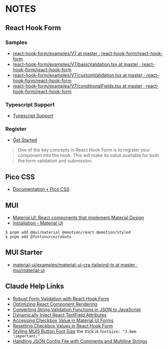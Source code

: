 # NOTES

## React Hook Form

### Samples

- [react-hook-form/examples/V7 at master · react-hook-form/react-hook-form](https://github.com/react-hook-form/react-hook-form/tree/master/examples/V7)
- [react-hook-form/examples/V7/basicValidation.tsx at master · react-hook-form/react-hook-form](https://github.com/react-hook-form/react-hook-form/blob/master/examples/V7/basicValidation.tsx)
- [react-hook-form/examples/V7/customValidation.tsx at master · react-hook-form/react-hook-form](https://github.com/react-hook-form/react-hook-form/blob/master/examples/V7/customValidation.tsx)
- [react-hook-form/examples/V7/conditionalFields.tsx at master · react-hook-form/react-hook-form](https://github.com/react-hook-form/react-hook-form/blob/master/examples/V7/conditionalFields.tsx)

### Typescript Support

- [Typescript Support](https://react-hook-form.com/ts)

### Register

- [Get Started](https://www.react-hook-form.com/get-started#Registerfields)

> One of the key concepts in React Hook Form is to register your component into the hook. This will make its value available for both the form validation and submission.

## Pico CSS

- [Documentation • Pico CSS](https://picocss.com/docs)

## MUI

- [Material UI: React components that implement Material Design](https://mui.com/material-ui/)
- [Installation - Material UI](https://mui.com/material-ui/getting-started/installation/)

```shell
$ pnpm add @mui/material @emotion/react @emotion/styled
$ pnpm add @fontsource/roboto
```

## MUI Starter

- [material-ui/examples/material-ui-cra-tailwind-ts at master · mui/material-ui](https://github.com/mui/material-ui/tree/master/examples/material-ui-cra-tailwind-ts)

## Claude Help Links

- [Robust Form Validation with React Hook Form](https://claude.ai/chat/9f9c79e0-0496-4cce-ac7d-40a91e543bf9)
- [Optimizing React Component Rendering](https://claude.ai/chat/45d3f6f5-b15e-4aa1-9c76-83951ee8acb5)
- [Converting String Validation Functions in JSON to JavaScript](https://claude.ai/chat/b70c18df-1e57-438c-9203-3f9b4ae8c291)
- [Dynamically Inject React TextField Attributes](https://claude.ai/chat/c6302277-050e-4070-9153-1d096682ee34)
- [Accessing Checkbox Value in Material UI Forms](https://claude.ai/chat/c0bebca1-ebdf-4c45-8a63-18a59fb29ba6)
- [Resetting Checkbox Values in React Hook Form](https://claude.ai/chat/60fcc5ec-c438-47d4-bfa0-f867989403d2)
- [Styling MUI5 Button Font Size](https://claude.ai/chat/4205d909-c391-4820-8c48-117273c16db7)
  the trick is `fontSize: "3.0em !important;"`
- [Handling JSON Config File with Comments and Multiline Strings](https://claude.ai/chat/26cc9e06-25e3-466e-bd72-44869201eedc)